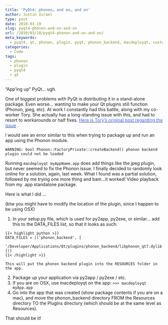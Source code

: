 ```yaml
---
title: 'PyQt4: phonon… and on… and on'
author: Justin Israel
type: post
date: 2010-03-19
slug: pyqt4-phonon-and-on-and-on
url: /2010/03/18/pyqt4-phonon-and-on-and-on/
meta_keywords:
  - pyqt4, qt, phonon, plugin, pyqt, phonon_backend, macdeployqt, custom, dylib, application
categories:
  - Code
tags:
  - phonon
  - plugin
  - pyqt4
  - qt
---
```

&#8220;App&#8217;ing up&#8221; PyQt&#8230; ugh.

One of biggest problems with PyQt is distributing it in a stand-alone package. Even worse&#8230; wanting to make your Qt plugins still function (Phonon, jpeg, etc). At work I constantly had this battle, along with my co-worker Tory. She actually has a long-standing issue with this, and had to resort to workarounds or half fixes. [<span style="color: #3366ff;">Here is Tory&#8217;s original post regarding the issue</span>](http://www.toryhoke.com/2009/03/03/pyqt4-i-hate-you/) .

I would see an error similar to this when trying to package up and run an app using the Phonon module.
  
```
WARNING: bool Phonon::FactoryPrivate::createBackend() phonon backend plugin could not be loaded
```

Running `macdeployqt myAppName.app` does add things like the jpeg plugin, but never seemed to fix the Phonon issue. I finally decided to randomly look online for a solution, again, last week. What I found was a partial solution, followed by me trying one more thing and bam&#8230;it worked! Video playback from my .app standalone package.

Here is what I did &#8230;
  
(btw you might have to modify the location of the plugin, since I happen to be using OSX)

  1. In your setup.py file, which is used for py2app, py2exe, or similar&#8230; add this to the DATA_FILES list, so that it looks as such:
  
    {{< highlight python >}}
    DATA_FILES = [('phonon_backend', [
      '/Developer/Applications/Qt/plugins/phonon_backend/libphonon_qt7.dylib'
    ])]
    {{< /highlight >}}
    
    This will put the phonon backend plugin into the RESOURCES folder in the app.
  2. Package up your application via py2app / py2exe / etc.
  3. If you are on OSX, use macdeployqt on the app: `>>> macdeployqt myApp.app`
  4. Go into the app that was created (show package contents if you are on a mac), and move the phonon_backend directory FROM the Resources directory TO the PlugIns directory (which should be at the same level as Resources).

That should be it!
